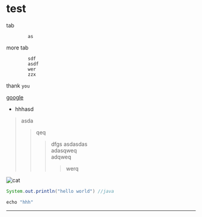 # test
tab 

            as
more tab

            sdf
            asdf
            wer
            zzx
thank `you`

[google](https://www.google.com/?client=safari "here is google")

* hhhasd<br>
>asda
>>qeq
>>>dfgs
>>>asdasdas<br>
>>>adasqweq<br>
>>>adqweq<br>
>>>>werq

![cat](https://static.scientificamerican.com/sciam/cache/file/92E141F8-36E4-4331-BB2EE42AC8674DD3_source.jpg "cat")

```java
System.out.println("hello world") //java
```

```java
echo "hhh"
```
---
